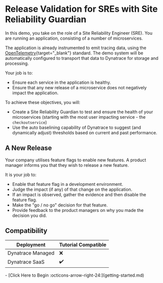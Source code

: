 # Release Validation for SREs with Site Reliability Guardian

In this demo, you take on the role of a Site Reliability Engineer (SRE). You are running an application, consisting of a number of microservices.

The application is already instrumented to emit tracing data, using the [OpenTelemetry](https://opentelemetry.io){target="_blank"} standard. The demo system will be automatically configured to transport that data to Dynatrace for storage and processing.

Your job is to:

* Ensure each service in the application is healthy.
* Ensure that any new release of a microservice does not negatively impact the application.

To achieve these objectives, you will:

* Create a Site Reliability Guardian to test and ensure the health of your microservices (starting with the most user impacting service - the `checkoutservice`)
* Use the auto baselining capability of Dynatrace to suggest (and dynamically adjust) thresholds based on current and past performance.

## A New Release

Your company utilises feature flags to enable new features. A product manager informs you that they wish to release a new feature.

It is your job to:

* Enable that feature flag in a development environment.
* Judge the impact (if any) of that change on the application.
* If an impact is observed, gather the evidence and then disable the feature flag.
* Make the "go / no go" decision for that feature.
* Provide feedback to the product managers on why you made the decision you did.

## Compatibility

| Deployment         | Tutorial Compatible |
|--------------------|---------------------|
| Dynatrace Managed  | ❌                 |
| Dynatrace SaaS     | ✔️                 |

<div class="grid cards" markdown>
- [Click Here to Begin :octicons-arrow-right-24:](getting-started.md)
</div>